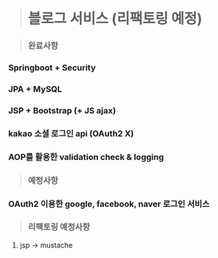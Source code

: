 ># 블로그 서비스 (리팩토링 예정)

>### 완료사항
### Springboot + Security
### JPA + MySQL
### JSP + Bootstrap (+ JS ajax)
### kakao 소셜 로그인 api (OAuth2 X)
### AOP를 활용한 validation check & logging

>### 예정사항
### OAuth2 이용한 google, facebook, naver 로그인 서비스

>### 리팩토링 예정사항
1. jsp -> mustache